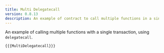```yaml
---
title: Multi Delegatecall
version: 0.8.13
description: An example of contract to call multiple functions in a single transaction
---
```


An example of calling multiple functions with a single transaction, using `delegatecall`.

```solidity
{{{MultiDelegatecall}}}
```
